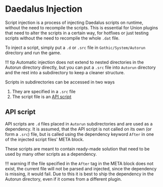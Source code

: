 # Daedalus Injection
Script injection is a process of injecting Daedalus scripts on runtime, without the need to recompile the scripts. This is essential for Union plugins that need to alter the scripts in a certain way, for hotfixes or just testing scripts without the need to recompile the whole `.dat` file.

To inject a script, simply put a `.d` or `.src` file in `Gothic/System/Autorun` directory and run the game.

!!! tip
    Automatic injection does not extend to nested directories in the Autorun directory directly, but you can put a `.src` file into `Autorun` directory and the rest into a subdirectory to keep a cleaner structure.

Scripts in subdirectories can be accessed in two ways

1. They are specified in a `.src` file
2. The script file is an [API script](#API-script)

## API script
API scripts are `.d` files placed in `Autorun` subdirectories and are used as a dependency.
It is assumed, that the API script is not called on its own (or form a `.src`) file, but is called using the dependency keyword `After` in one of the injected script files' META block.

These scripts are meant to contain ready-made solution that need to be used by many other scripts as a dependency.

!!! warning
    If the file specified in the `After` tag in the META block does not exist, the current file will not be parsed and injected, since the dependency is missing, it would fail. Due to this it is best to ship the dependency in the Autorun directory, even if it comes from a different plugin.

